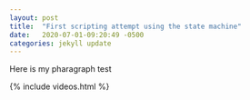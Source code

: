 ```yaml
---
layout: post
title:  "First scripting attempt using the state machine"
date:   2020-07-01-09:20:49 -0500 
categories: jekyll update
---
```



Here is my pharagraph test

{% include videos.html %}